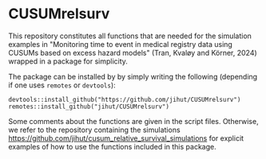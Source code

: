 # CUSUMrelsurv

This repository constitutes all functions that are needed for the simulation examples in "Monitoring time to event in medical registry data using CUSUMs based on excess hazard models" (Tran, Kvaløy and Körner, 2024) wrapped in a package for simplicity. 

The package can be installed by by simply writing the following (depending if one uses `remotes` or `devtools`):

`devtools::install_github("https://github.com/jihut/CUSUMrelsurv")`
`remotes::install_github("jihut/CUSUMrelsurv")`

Some comments about the functions are given in the script files. Otherwise, we refer to the repository containing the simulations https://github.com/jihut/cusum_relative_survival_simulations for explicit examples of how to use the functions included in this package. 
